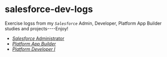 # salesforce-dev-logs
Exercise logss from my <em>`Salesforce`</em> Admin, Developer, Platform App Builder studies and projects----Enjoy!



















- [*Salesforce* Administrator](#salesforce-administrator) 
- [*Platform App Builder*](#platform-app-builder)
- [*Platform Developer I*](#platform-developer-i)
